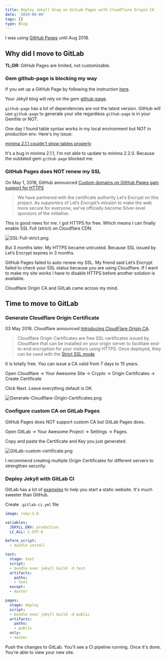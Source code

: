 ```yaml
---
title: Deploy Jekyll blog on GitLab Pages with Cloudflare Origin CA
date: '2019-06-09'
tags: []
type: Blog
---
```


I was using [GitHub Pages](https://pages.github.com) until Aug 2018.

## Why did I move to GitLab

**TL;DR:** GitHub Pages are limited, not customizable.

### Gem github-page is blocking my way

If you set up a GitHub Page by following the instruction [here](https://jekyllrb.com/docs/github-pages/).

Your Jekyll blog will rely on the gem [github-page](https://github.com/github/pages-gem).

`github-page` has a lot of dependencies are not the latest version. GitHub will use `github-page` to generate your site regardless `github-page` is in your Gemfile or NOT.

One day I found table syntax works in my local environment but NOT in production env. Here's my issue:

[minima 2.1.1 couldn't show tables properly](https://github.com/jekyll/minima/issues/188)

It's a bug in minima 2.1.1, I'm not able to update to minima 2.2.0. Because the  outdated gem `github-page` blocked me.

### GitHub Pages does NOT renew my SSL

On May 1, 2018, GitHub announced [Custom domains on GitHub Pages gain support for HTTPS](https://github.blog/2018-05-01-github-pages-custom-domains-https/)

> We have partnered with the certificate authority Let’s Encrypt on this project. As supporters of Let’s Encrypt’s mission to make the web more secure for everyone, we’ve officially become Silver-level sponsors of the initiative.

This is good news for me. I got HTTPS for free. Which means I can finally enable SSL Full (strict) on Cloudflare CDN.

![SSL-Full-strict.png](/static/images/SSL-Full-strict.png)

But 3 months later. My HTTPS became untrusted. Because SSL issued by Let’s Encrypt expires in 3 months.

GitHub Pages failed to auto-renew my SSL. My friend said Let’s Encrypt failed to check your SSL status because you are using Cloudflare. If I want to make my site works I have to disable HTTPS before another solution is available.

Cloudflare Origin CA and GitLab came across my mind.

## Time to move to GitLab

### Generate Cloudflare Origin Certificate

03 May 2016. Cloudflare announced [Introducing CloudFlare Origin CA](https://blog.cloudflare.com/cloudflare-ca-encryption-origin/).

> Cloudflare Origin Certificates are free SSL certificates issued by Cloudflare that can be installed on your origin server to facilitate end-to-end encryption for your visitors using HTTPS. Once deployed, they can be used with the [Strict SSL mode](https://developers.cloudflare.com/ssl/origin/ssl-modes#strict).

It is totally free. You can issue a CA valid from 7 days to 15 years.

Open Cloudflare -> Your Awesome Site -> Crypto -> Origin Certificates -> Create Certificate

Click Next. Leave everything default is OK.

![Generate-Cloudflare-Origin-Certificates.png](/static/images/Generate-Cloudflare-Origin-Certificates.png)

### Configure custom CA on GitLab Pages

GitHub Pages does NOT support custom CA but GitLab Pages does.

Open GitLab -> Your Awesome Project -> Settings -> Pages.

Copy and paste the Certificate and Key you just generated.

![GitLab-custom-certificate.png](/static/images/GitLab-custom-certificate.png)

I recommend creating multiple Origin Certificates for different servers to strengthen security.

### Deploy Jekyll with GitLab CI

GitLab has a lot of [examples](https://gitlab.com/pages) to help you start a static website. It's much sweeter than GitHub.

Create `.gitlab-ci.yml` file

```yml
image: ruby:2.6

variables:
  JEKYLL_ENV: production
  LC_ALL: C.UTF-8

before_script:
  - bundle install

test:
  stage: test
  script:
  - bundle exec jekyll build -d test
  artifacts:
    paths:
    - test
  except:
  - master

pages:
  stage: deploy
  script:
  - bundle exec jekyll build -d public
  artifacts:
    paths:
    - public
  only:
  - master
```

Push the changes to GitLab. You'll see a CI pipeline running. Once it's done. You're able to view your new site.

